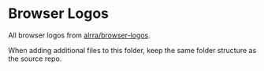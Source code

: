 # Browser Logos

All browser logos from [alrra/browser-logos](https://github.com/alrra/browser-logos).

When adding additional files to this folder, keep the same folder structure as the source repo.
